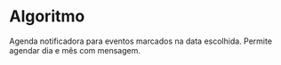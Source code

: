 # Algoritmo
 Agenda notificadora para eventos marcados na data escolhida.
 Permite agendar dia e mês com mensagem.
